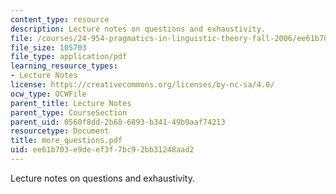 ```yaml
---
content_type: resource
description: Lecture notes on questions and exhaustivity.
file: /courses/24-954-pragmatics-in-linguistic-theory-fall-2006/ee61b703e9deef3f7bc92bb31248aad2_more_questions.pdf
file_size: 105703
file_type: application/pdf
learning_resource_types:
- Lecture Notes
license: https://creativecommons.org/licenses/by-nc-sa/4.0/
ocw_type: OCWFile
parent_title: Lecture Notes
parent_type: CourseSection
parent_uid: 0560f8dd-2b68-6893-b341-49b9aaf74213
resourcetype: Document
title: more_questions.pdf
uid: ee61b703-e9de-ef3f-7bc9-2bb31248aad2
---
```

Lecture notes on questions and exhaustivity.